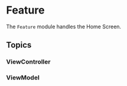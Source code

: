 # Feature

The `Feature` module handles the Home Screen.

## Topics

### ViewController
<!--- <doc:FeatureOneViewController>-->

### ViewModel
<!--- <doc:HomeViewModel>-->
